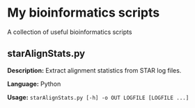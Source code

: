 My bioinformatics scripts
=========================

A collection of useful bioinformatics scripts

starAlignStats.py
-----------------

**Description:** Extract alignment statistics from STAR log files.

**Language:** Python

**Usage:** `starAlignStats.py [-h] -o OUT LOGFILE [LOGFILE ...]`

